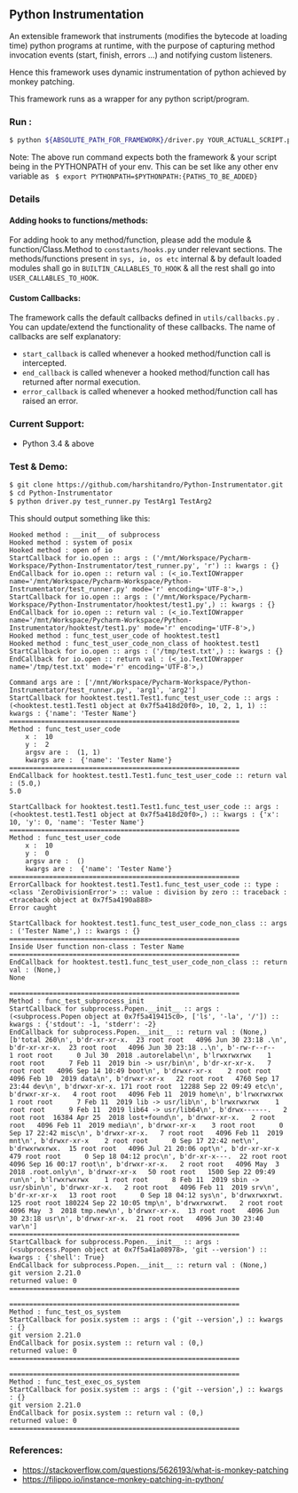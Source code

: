 ## Python Instrumentation

An extensible framework that instruments (modifies the bytecode at loading time) python programs at runtime, with the purpose of capturing method invocation events (start, finish, errors ...) and notifying custom listeners.

Hence this framework uses dynamic instrumentation of python achieved by monkey patching.

This framework runs as a wrapper for any python script/program.

### Run :
```bash
$ python ${ABSOLUTE_PATH_FOR_FRAMEWORK}/driver.py YOUR_ACTUALL_SCRIPT.py CMD_ARGS_TO_YOUR_SCRIPT
```
Note:  The above run command expects both the framework & your script being in the PYTHONPATH of your env. This can be set like any other env variable as ``` $ export PYTHONPATH=$PYTHONPATH:{PATHS_TO_BE_ADDED}```

### Details
#### Adding hooks to functions/methods:
For adding hook to any method/function, please add the module & function/Class.Method to `constants/hooks.py` under relevant sections.
The methods/functions present in `sys, io, os etc` internal & by default loaded modules shall go in `BUILTIN_CALLABLES_TO_HOOK` & all the rest shall go into `USER_CALLABLES_TO_HOOK`.

#### Custom Callbacks:
The framework calls the default callbacks defined in `utils/callbacks.py` . You can update/extend the functionality of these callbacks.
The name of callbacks are self explanatory:
 - `start_callback` is called whenever a hooked method/function call is intercepted. 
 - `end_callback` is called whenever a hooked method/function call has returned after normal execution. 
 - `error_callback` is called whenever a hooked method/function call has raised an error. 

### Current Support: 
- Python 3.4 & above

### Test & Demo:
```bash
$ git clone https://github.com/harshitandro/Python-Instrumentator.git
$ cd Python-Instrumentator
$ python driver.py test_runner.py TestArg1 TestArg2
```
 This should output something like this:
```text
Hooked method : __init__ of subprocess
Hooked method : system of posix
Hooked method : open of io
StartCallback for io.open :: args : ('/mnt/Workspace/Pycharm-Workspace/Python-Instrumentator/test_runner.py', 'r') :: kwargs : {}
EndCallback for io.open :: return val : (<_io.TextIOWrapper name='/mnt/Workspace/Pycharm-Workspace/Python-Instrumentator/test_runner.py' mode='r' encoding='UTF-8'>,)
StartCallback for io.open :: args : ('/mnt/Workspace/Pycharm-Workspace/Python-Instrumentator/hooktest/test1.py',) :: kwargs : {}
EndCallback for io.open :: return val : (<_io.TextIOWrapper name='/mnt/Workspace/Pycharm-Workspace/Python-Instrumentator/hooktest/test1.py' mode='r' encoding='UTF-8'>,)
Hooked method : func_test_user_code of hooktest.test1
Hooked method : func_test_user_code_non_class of hooktest.test1
StartCallback for io.open :: args : ('/tmp/test.txt',) :: kwargs : {}
EndCallback for io.open :: return val : (<_io.TextIOWrapper name='/tmp/test.txt' mode='r' encoding='UTF-8'>,)

Command args are : ['/mnt/Workspace/Pycharm-Workspace/Python-Instrumentator/test_runner.py', 'arg1', 'arg2']
StartCallback for hooktest.test1.Test1.func_test_user_code :: args : (<hooktest.test1.Test1 object at 0x7f5a418d20f0>, 10, 2, 1, 1) :: kwargs : {'name': 'Tester Name'}
==========================================================
Method : func_test_user_code
	x :  10
	y :  2
	argsv are :  (1, 1)
	kwargs are :  {'name': 'Tester Name'}
==========================================================
EndCallback for hooktest.test1.Test1.func_test_user_code :: return val : (5.0,)
5.0

StartCallback for hooktest.test1.Test1.func_test_user_code :: args : (<hooktest.test1.Test1 object at 0x7f5a418d20f0>,) :: kwargs : {'x': 10, 'y': 0, 'name': 'Tester Name'}
==========================================================
Method : func_test_user_code
	x :  10
	y :  0
	argsv are :  ()
	kwargs are :  {'name': 'Tester Name'}
==========================================================
ErrorCallback for hooktest.test1.Test1.func_test_user_code :: type : <class 'ZeroDivisionError'> :: value : division by zero :: traceback : <traceback object at 0x7f5a4190a888>
Error caught

StartCallback for hooktest.test1.func_test_user_code_non_class :: args : ('Tester Name',) :: kwargs : {}
==========================================================
Inside User function non-class : Tester Name
==========================================================
EndCallback for hooktest.test1.func_test_user_code_non_class :: return val : (None,)
None

==========================================================
Method : func_test_subprocess_init
StartCallback for subprocess.Popen.__init__ :: args : (<subprocess.Popen object at 0x7f5a419415c0>, ['ls', '-la', '/']) :: kwargs : {'stdout': -1, 'stderr': -2}
EndCallback for subprocess.Popen.__init__ :: return val : (None,)
[b'total 260\n', b'dr-xr-xr-x.  23 root root   4096 Jun 30 23:18 .\n', b'dr-xr-xr-x.  23 root root   4096 Jun 30 23:18 ..\n', b'-rw-r--r--    1 root root      0 Jul 30  2018 .autorelabel\n', b'lrwxrwxrwx    1 root root      7 Feb 11  2019 bin -> usr/bin\n', b'dr-xr-xr-x.   7 root root   4096 Sep 14 10:49 boot\n', b'drwxr-xr-x    2 root root   4096 Feb 10  2019 data\n', b'drwxr-xr-x   22 root root   4760 Sep 17 23:44 dev\n', b'drwxr-xr-x. 171 root root  12288 Sep 22 09:49 etc\n', b'drwxr-xr-x.   4 root root   4096 Feb 11  2019 home\n', b'lrwxrwxrwx    1 root root      7 Feb 11  2019 lib -> usr/lib\n', b'lrwxrwxrwx    1 root root      9 Feb 11  2019 lib64 -> usr/lib64\n', b'drwx------.   2 root root  16384 Apr 25  2018 lost+found\n', b'drwxr-xr-x.   2 root root   4096 Feb 11  2019 media\n', b'drwxr-xr-x    3 root root      0 Sep 17 22:42 misc\n', b'drwxr-xr-x.   7 root root   4096 Feb 11  2019 mnt\n', b'drwxr-xr-x    2 root root      0 Sep 17 22:42 net\n', b'drwxrwxrwx.  15 root root   4096 Jul 21 20:06 opt\n', b'dr-xr-xr-x  479 root root      0 Sep 18 04:12 proc\n', b'dr-xr-x---.  22 root root   4096 Sep 16 00:17 root\n', b'drwxr-xr-x.   2 root root   4096 May  3  2018 .root.only\n', b'drwxr-xr-x   50 root root   1500 Sep 22 09:49 run\n', b'lrwxrwxrwx    1 root root      8 Feb 11  2019 sbin -> usr/sbin\n', b'drwxr-xr-x.   2 root root   4096 Feb 11  2019 srv\n', b'dr-xr-xr-x   13 root root      0 Sep 18 04:12 sys\n', b'drwxrwxrwt. 125 root root 180224 Sep 22 10:05 tmp\n', b'drwxrwxrwt.   2 root root   4096 May  3  2018 tmp.new\n', b'drwxr-xr-x.  13 root root   4096 Jun 30 23:18 usr\n', b'drwxr-xr-x.  21 root root   4096 Jun 30 23:40 var\n']
==========================================================
StartCallback for subprocess.Popen.__init__ :: args : (<subprocess.Popen object at 0x7f5a41a08978>, 'git --version') :: kwargs : {'shell': True}
EndCallback for subprocess.Popen.__init__ :: return val : (None,)
git version 2.21.0
returned value: 0
==========================================================

==========================================================
Method : func_test_os_system
StartCallback for posix.system :: args : ('git --version',) :: kwargs : {}
git version 2.21.0
EndCallback for posix.system :: return val : (0,)
returned value: 0
==========================================================

==========================================================
Method : func_test_exec_os_system
StartCallback for posix.system :: args : ('git --version',) :: kwargs : {}
git version 2.21.0
EndCallback for posix.system :: return val : (0,)
returned value: 0
==========================================================

```

### References:
- https://stackoverflow.com/questions/5626193/what-is-monkey-patching
- https://filippo.io/instance-monkey-patching-in-python/